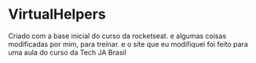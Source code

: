 # VirtualHelpers
 Criado com a base inicial do curso da rocketseat. e algumas coisas modificadas por mim, para treinar. e o site que eu modifiquei foi feito para uma aula do curso da Tech JA Brasil
